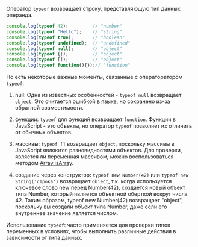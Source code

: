 ﻿Оператор `typeof` возвращает строку, представляющую тип данных операнда.

```js
console.log(typeof 42);         // "number"
console.log(typeof "Hello");    // "string"
console.log(typeof true);       // "boolean"
console.log(typeof undefined);  // "undefined"
console.log(typeof null);       // "object"
console.log(typeof {});         // "object"
console.log(typeof []);         // "object"
console.log(typeof function(){});// "function"
```

Но есть некоторые важные моменты, связанные с операторатором `typeof`:

1. null: Одна из известных особенностей - `typeof null` возвращает `object`. Это считается ошибкой в языке, но сохранено из-за обратной совместимости.

2. функции: `typeof` для функций возвращает `function`. Функции в JavaScript - это объекты, но оператор `typeof` позволяет их отличить от обычных объектов.

3. массивы: `typeof []` возвращает `object`, поскольку массивы в JavaScript являются разновидностями объектов. Для проверки, является ли переменная массивом, можно воспользоваться методом
[Array.isArray](/js/array-isarray/).

4. создание через конструктор: `typeof new Number(42)` или `typeof new String('строка')` возвращает  `object`, т.к. когда используется ключевое слово new перед Number(42), создается новый объект типа Number, который является объектной оберткой вокруг числа 42. Таким образом, typeof new Number(42) возвращает "object", поскольку вы создали объект типа Number, даже если его внутреннее значение является числом.


Использование `typeof`: часто применяется для проверки типов переменных в условиях, чтобы выполнить различные действия в зависимости от типа данных.
